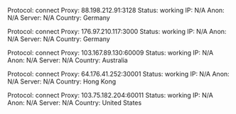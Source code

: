 Protocol: connect
Proxy: 88.198.212.91:3128
Status: working
IP: N/A
Anon: N/A
Server: N/A
Country: Germany

Protocol: connect
Proxy: 176.97.210.117:3000
Status: working
IP: N/A
Anon: N/A
Server: N/A
Country: Germany

Protocol: connect
Proxy: 103.167.89.130:60009
Status: working
IP: N/A
Anon: N/A
Server: N/A
Country: Australia

Protocol: connect
Proxy: 64.176.41.252:30001
Status: working
IP: N/A
Anon: N/A
Server: N/A
Country: Hong Kong

Protocol: connect
Proxy: 103.75.182.204:60011
Status: working
IP: N/A
Anon: N/A
Server: N/A
Country: United States

